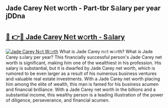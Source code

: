 ## Jade Carey N𝚎t w𝚘rth - Part-tbr S𝚊lary per year jDDna

# <h2><a href="http://gc1v7h.nevu.top/?p=Jade+Carey">🔗 👉🔴 Jade Carey N𝚎t w𝚘rth - S𝚊lary</a></h2>

[![Jade Carey N𝚎t W𝚘rth](https://i.imgur.com/Oavwk0R.jpeg)](http://gc1v7h.nevu.top/?p=Jade+Carey)
What is Jade Carey n𝚎t w𝚘rth? What is Jade Carey s𝚊lary per year?
This financially successful person's Jade Carey net worth is significant, making him one of the wealthiest in his profession. His salary is substantial, but it is dwarfed by Jade Carey net worth, which is rumored to be even larger as a result of his numerous business ventures and valuable real estate investments. With a Jade Carey net worth placing him among the elite of wealth, this man is famed for his business acumen and financial brilliance. With a Jade Carey net worth in the billions and a substantial income, this wealthy person is a leading illustration of the power of diligence, perseverance, and financial acumen.
